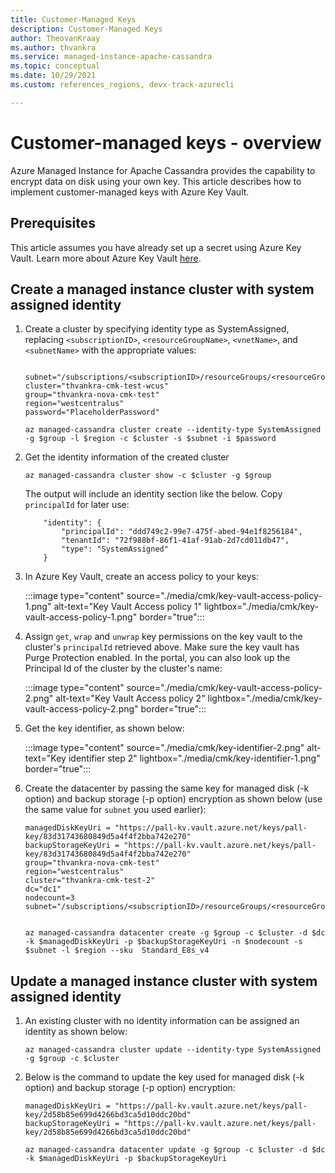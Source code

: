 ```yaml
---
title: Customer-Managed Keys
description: Customer-Managed Keys
author: TheovanKraay
ms.author: thvankra
ms.service: managed-instance-apache-cassandra
ms.topic: conceptual
ms.date: 10/29/2021
ms.custom: references_regions, devx-track-azurecli

---
```


# Customer-managed keys - overview

Azure Managed Instance for Apache Cassandra provides the capability to encrypt data on disk using your own key. This article describes how to implement customer-managed keys with Azure Key Vault.

## Prerequisites

This article assumes you have already set up a secret using Azure Key Vault. Learn more about Azure Key Vault [here](/azure/key-vault/secrets/about-secrets).


## <a id="create-cluster"></a>Create a managed instance cluster with system assigned identity

1. Create a cluster by specifying identity type as SystemAssigned, replacing `<subscriptionID>`, `<resourceGroupName>`, `<vnetName>`, and `<subnetName>` with the appropriate values:

    ```azurecli-interactive
    
    subnet="/subscriptions/<subscriptionID>/resourceGroups/<resourceGroupName>/providers/Microsoft.Network/virtualNetworks/<vnetName>/subnets/<subnetName>"
    cluster="thvankra-cmk-test-wcus"
    group="thvankra-nova-cmk-test"
    region="westcentralus"
    password="PlaceholderPassword"
    
    az managed-cassandra cluster create --identity-type SystemAssigned -g $group -l $region -c $cluster -s $subnet -i $password
    ```

1. Get the identity information of the created cluster

    ```azurecli-interactive
    az managed-cassandra cluster show -c $cluster -g $group
    ```

    The output will include an identity section like the below. Copy `principalId` for later use:

    ```shell
        "identity": {
            "principalId": "ddd749c2-99e7-475f-abed-94e1f8256184",
            "tenantId": "72f988bf-86f1-41af-91ab-2d7cd011db47",
            "type": "SystemAssigned"
        }
    ```
 
1. In Azure Key Vault, create an access policy to your keys:

   :::image type="content" source="./media/cmk/key-vault-access-policy-1.png" alt-text="Key Vault Access policy 1" lightbox="./media/cmk/key-vault-access-policy-1.png" border="true":::

1. Assign `get`, `wrap` and `unwrap` key permissions on the key vault to the cluster's `principalId` retrieved above. Make sure the key vault has Purge Protection enabled. In the portal, you can also look up the Principal Id of the cluster by the cluster's name:
 

   :::image type="content" source="./media/cmk/key-vault-access-policy-2.png" alt-text="Key Vault Access policy 2" lightbox="./media/cmk/key-vault-access-policy-2.png" border="true":::


1. Get the key identifier, as shown below:

   :::image type="content" source="./media/cmk/key-identifier-2.png" alt-text="Key identifier step 2" lightbox="./media/cmk/key-identifier-1.png" border="true":::


1. Create the datacenter by passing the same key for managed disk (-k option) and backup storage (-p option) encryption as shown below (use the same value for `subnet` you used earlier): 

    ```azurecli-interactive
    managedDiskKeyUri = "https://pall-kv.vault.azure.net/keys/pall-key/83d31743680849d5a4f4f2bba742e270"
    backupStorageKeyUri = "https://pall-kv.vault.azure.net/keys/pall-key/83d31743680849d5a4f4f2bba742e270"
    group="thvankra-nova-cmk-test"
    region="westcentralus"
    cluster="thvankra-cmk-test-2"
    dc="dc1"
    nodecount=3
    subnet="/subscriptions/<subscriptionID>/resourceGroups/<resourceGroupName>/providers/Microsoft.Network/virtualNetworks/<vnetName>/subnets/<subnetName>"
        
        
    az managed-cassandra datacenter create -g $group -c $cluster -d $dc -k $managedDiskKeyUri -p $backupStorageKeyUri -n $nodecount -s $subnet -l $region --sku  Standard_E8s_v4
    ```

## <a id="update-cluster"></a>Update a managed instance cluster with system assigned identity

1. An existing cluster with no identity information can be assigned an identity as shown below:

    ```azurecli-interactive
    az managed-cassandra cluster update --identity-type SystemAssigned -g $group -c $cluster
    ```

1. Below is the command to update the key used for managed disk (-k option) and backup storage (-p option) encryption:

    ```azurecli-interactive
    managedDiskKeyUri = "https://pall-kv.vault.azure.net/keys/pall-key/2d58b85e699d4266bd3ca5d10ddc20bd"
    backupStorageKeyUri = "https://pall-kv.vault.azure.net/keys/pall-key/2d58b85e699d4266bd3ca5d10ddc20bd"
    
    az managed-cassandra datacenter update -g $group -c $cluster -d $dc -k $managedDiskKeyUri -p $backupStorageKeyUri
    ```